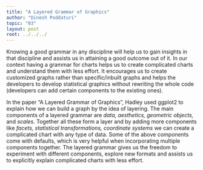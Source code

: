 ```yaml
---
title: "A Layered Grammar of Graphics"
author: "Dinesh Poddaturi"
topic: "03"
layout: post
root: ../../../
---
```


Knowing a good grammar in any discipline will help us to gain insights in that discipline 
and assists us in attaining a good outcome out of it. In our context having a grammar for charts helps
us to create complicated charts and understand them with less effort. It encourages us to 
create customized graphs rather than specific/inbuilt graphs and helps the developers to develop 
statistical graphics without rewriting the whole code (developers can add certain components to the existing ones). 

In the paper “A Layered Grammar of Graphics”, Hadley used ggplot2 to explain how we can build
a graph by the idea of layering. The main components of a layered grammar are *data, aesthetics,*
*geometric objects,* and *scales*. Together all these form a layer and by adding more components like
*facets, statistical transformations, coordinate systems* we can create a complicated chart with any
type of data. Some of the above components come with defaults, which is very helpful when 
incorporating multiple components together. The layered grammar gives us the freedom to 
experiment with different components, explore new formats and assists us to explicitly explain
complicated charts with less effort.
